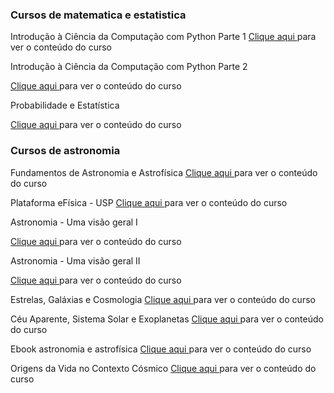 ### Cursos de matematica e estatistica

Introdução à Ciência da Computação com Python Parte 1
<a href="https://www.coursera.org/learn/ciencia-computacao-python-conceitos">Clique aqui </a>para ver o conteúdo do curso

Introdução à Ciência da Computação com Python Parte 2

<a href="https://www.coursera.org/learn/ciencia-computacao-python-conceitos-2">Clique aqui </a>para ver o conteúdo do curso

Probabilidade e Estatística

<a href="https://play.veduca.org/curso-online-probabilidade-e-estatistica">Clique aqui </a>para ver o conteúdo do curso


### Cursos de astronomia

Fundamentos de Astronomia e Astrofísica
<a href="https://www.youtube.com/playlist?list=PLl2gYO4hw15F0UMmKNA_vrFsn53anExCo">Clique aqui </a>para ver o conteúdo do curso

Plataforma eFísica - USP
<a href="https://efisica.atp.usp.br/home/#">Clique aqui </a>para ver o conteúdo do curso


Astronomia - Uma visão geral I

<a href="https://www.youtube.com/playlist?list=PLxI8Can9yAHd7kUPviBHxr-49QEl7PRXR">Clique aqui </a>para ver o conteúdo do curso


Astronomia - Uma visão geral II

<a href="https://www.youtube.com/playlist?list=PLxI8Can9yAHfJ2sGxMii8mJ6maoCj9AtU">Clique aqui </a>para ver o conteúdo do curso


Estrelas, Galáxias e Cosmologia 
<a href="https://eaulas.usp.br/portal/course.action?course=173">Clique aqui </a>para ver o conteúdo do curso


Céu Aparente, Sistema Solar e Exoplanetas 
<a href="https://eaulas.usp.br/portal/course.action?course=155">Clique aqui </a>para ver o conteúdo do curso


Ebook astronomia e astrofísica
<a href="http://astro.if.ufrgs.br/livro.pdf">Clique aqui </a>para ver o conteúdo do curso


Origens da Vida no Contexto Cósmico
<a href="https://www.coursera.org/learn/origensdavida">Clique aqui </a>para ver o conteúdo do curso
